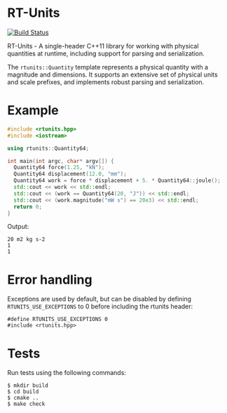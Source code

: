 # RT-Units

[![Build Status](https://travis-ci.com/benbarsdell/rtunits.svg?branch=master)](https://travis-ci.com/benbarsdell/rtunits)

RT-Units - A single-header C++11 library for working with physical
quantities at runtime, including support for parsing and
serialization.

The `rtunits::Quantity` template represents a physical quantity with a
magnitude and dimensions. It supports an extensive set of physical
units and scale prefixes, and implements robust parsing and
serialization.

# Example

```C++
#include <rtunits.hpp>
#include <iostream>

using rtunits::Quantity64;

int main(int argc, char* argv[]) {
  Quantity64 force(1.25, "kN");
  Quantity64 displacement(12.0, "mm");
  Quantity64 work = force * displacement + 5. * Quantity64::joule();
  std::cout << work << std::endl;
  std::cout << (work == Quantity64(20, "J")) << std::endl;
  std::cout << (work.magnitude("mW s") == 20e3) << std::endl;
  return 0;
}
```

Output:

```
20 m2 kg s-2
1
1
```

# Error handling

Exceptions are used by default, but can be disabled by defining
`RTUNITS_USE_EXCEPTIONS` to 0 before including the rtunits header:

```
#define RTUNITS_USE_EXCEPTIONS 0
#include <rtunits.hpp>
```

# Tests

Run tests using the following commands:

    $ mkdir build
    $ cd build
    $ cmake ..
    $ make check
